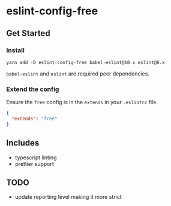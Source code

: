# eslint-config-free

## Get Started

### Install

```
yarn add -D eslint-config-free babel-eslint@10.x eslint@6.x
```

`babel-eslint` and `eslint` are required peer dependencies.

### Extend the config

Ensure the `free` config is in the `extends` in your `.eslintrc` file.

```json
{
  "extends": "free"
}
```

## Includes

- typescript linting
- prettier support

## TODO

- update reporting level making it more strict

